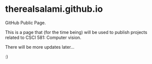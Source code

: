 # therealsalami.github.io
GitHub Public Page. 

This is a page that (for the time being) will be used to publish projects related to CSCI 581: Computer vision.

There will be more updates later... 

:)

